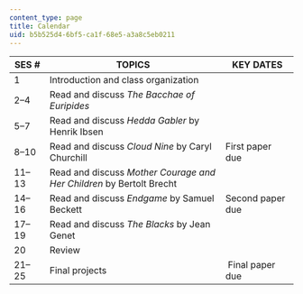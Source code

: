 ```yaml
---
content_type: page
title: Calendar
uid: b5b525d4-6bf5-ca1f-68e5-a3a8c5eb0211
---
```


| SES # | TOPICS | KEY DATES |
| --- | --- | --- |
| 1 | Introduction and class organization | &nbsp; |
| 2–4 | Read and discuss _The Bacchae of Euripides_ | &nbsp; |
| 5–7 | Read and discuss _Hedda Gabler_ by Henrik Ibsen | &nbsp; |
| 8–10 | Read and discuss _Cloud Nine_ by Caryl Churchill | First paper due |
| 11–13 | Read and discuss _Mother Courage and Her Children_ by Bertolt Brecht | &nbsp; |
| 14–16 | Read and discuss _Endgame_ by Samuel Beckett | Second paper due |
| 17–19 | Read and discuss _The Blacks_ by Jean Genet | &nbsp; |
| 20 | Review | &nbsp; |
| 21–25 | Final projects |  Final paper due